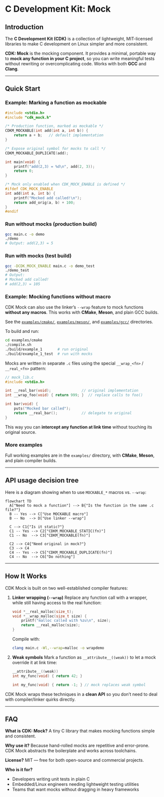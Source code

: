# C Development Kit: Mock

## Introduction

The **C Development Kit (CDK)** is a collection of lightweight, MIT-licensed libraries to make C development on Linux simpler and more consistent.

**CDK: Mock** is the mocking component. It provides a minimal, portable way to **mock any function in your C project**, so you can write meaningful tests without rewriting or overcomplicating code. Works with both **GCC** and **Clang**.

---

## Quick Start

### Example: Marking a function as mockable

```c
#include <stdio.h>
#include "cdk_mock.h"

/* Production function, marked as mockable */
CDKM_MOCKABLE(int add(int a, int b)) {
    return a + b;   // default implementation
}

/* Expose original symbol for mocks to call */
CDKM_MOCKABLE_DUPLICATE(add);

int main(void) {
    printf("add(2,3) = %d\n", add(2, 3));
    return 0;
}

/* Mock only enabled when CDK_MOCK_ENABLE is defined */
#ifdef CDK_MOCK_ENABLE
int add(int a, int b) {
    printf("Mocked add called!\n");
    return add_orig(a, b) + 100;
}
#endif
```

### Run without mocks (production build)

```sh
gcc main.c -o demo
./demo
# Output: add(2,3) = 5
```

### Run with mocks (test build)

```sh
gcc -DCDK_MOCK_ENABLE main.c -o demo_test
./demo_test
# Output:
# Mocked add called!
# add(2,3) = 105
```

### Example: Mocking functions without macro

CDK Mock can also use the linker’s `--wrap` feature to mock functions **without any macros**.
This works with **CMake**, **Meson**, and plain GCC builds.

See the [`examples/cmake/`](examples/cmake), [`examples/meson/`](examples/meson), and [`examples/gcc/`](examples/gcc) directories.

To build and run:
```sh
cd examples/cmake
./compile.sh
./build/example_1       # run original
./build/example_1_test  # run with mocks
```

Mocks are written in separate `.c` files using the special `__wrap_<fn>` / `__real_<fn>` pattern:
```c
// mock_lib.c
#include <stdio.h>

int __real_bar(void);              // original implementation
int __wrap_foo(void) { return 999; }  // replace calls to foo()

int bar(void) {
    puts("Mocked bar called");
    return __real_bar();           // delegate to original
}
```

This way you can **intercept any function at link time** without touching its original source.

### More examples

Full working examples are in the `examples/` directory, with **CMake**, **Meson**, and plain compiler builds.

---

## API usage decision tree

Here is a diagram showing when to use `MOCKABLE_*` macros vs. `--wrap`:

```mermaid
flowchart TD
  A["Need to mock a function"] --> B{"Is the function in the same .c file?"}
  B -- Yes --> C["Use MOCKABLE macro"]
  B -- No  --> D["Use linker --wrap"]

  C --> C1{"Is it static?"}
  C1 -- Yes --> C2["CDKM_MOCKABLE_STATIC(fn)"]
  C1 -- No  --> C3["CDKM_MOCKABLE(fn)"]

  C2 --> C4{"Need original in mock?"}
  C3 --> C4
  C4 -- Yes --> C5["CDKM_MOCKABLE_DUPLICATE(fn)"]
  C4 -- No  --> C6["Do nothing"]
```

---

## How It Works

CDK Mock is built on two well-established compiler features:

1. **Linker wrapping (`--wrap`)**
   Replace any function call with a wrapper, while still having access to the real function:

   ```c
   void *__real_malloc(size_t);
   void *__wrap_malloc(size_t size) {
       printf("malloc called with %zu\n", size);
       return __real_malloc(size);
   }
   ```

   Compile with:

   ```sh
   clang main.c -Wl,--wrap=malloc -o wrapdemo
   ```

2. **Weak symbols**
   Mark a function as `__attribute__((weak))` to let a mock override it at link time:

   ```c
   __attribute__((weak))
   int my_func(void) { return 42; }

   int my_func(void) { return -1; } // mock replaces weak symbol
   ```

CDK Mock wraps these techniques in a **clean API** so you don’t need to deal with compiler/linker quirks directly.

---

## FAQ

**What is CDK: Mock?**
A tiny C library that makes mocking functions simple and consistent.

**Why use it?**
Because hand-rolled mocks are repetitive and error-prone. CDK Mock abstracts the boilerplate and works across toolchains.

**License?**
MIT — free for both open-source and commercial projects.

**Who is it for?**

* Developers writing unit tests in plain C
* Embedded/Linux engineers needing lightweight testing utilities
* Teams that want mocks without dragging in heavy frameworks
